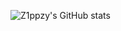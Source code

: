 ![Z1ppzy's GitHub stats](https://github-readme-stats.vercel.app/api?username=Z1ppzy&show_icons=false&theme=dark)
